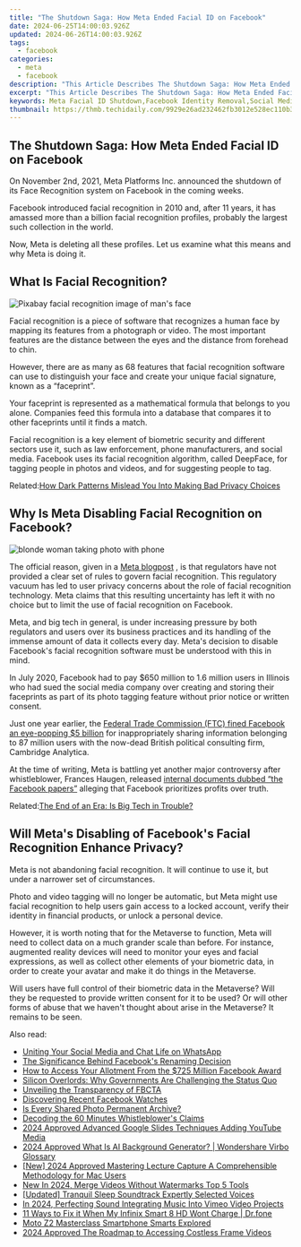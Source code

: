 ```yaml
---
title: "The Shutdown Saga: How Meta Ended Facial ID on Facebook"
date: 2024-06-25T14:00:03.926Z
updated: 2024-06-26T14:00:03.926Z
tags:
  - facebook
categories:
  - meta
  - facebook
description: "This Article Describes The Shutdown Saga: How Meta Ended Facial ID on Facebook"
excerpt: "This Article Describes The Shutdown Saga: How Meta Ended Facial ID on Facebook"
keywords: Meta Facial ID Shutdown,Facebook Identity Removal,Social Media Facial ID Halt,Meta Security Changes,Online Privacy Shift,Platforms Revoking IDs,Facial Recognition Disablement
thumbnail: https://thmb.techidaily.com/9929e26ad232462fb3012e528ec110b36cc8e34a7ab835cf659d05f21b4127d5.jpg
---
```


## The Shutdown Saga: How Meta Ended Facial ID on Facebook

 On November 2nd, 2021, Meta Platforms Inc. announced the shutdown of its Face Recognition system on Facebook in the coming weeks.

 Facebook introduced facial recognition in 2010 and, after 11 years, it has amassed more than a billion facial recognition profiles, probably the largest such collection in the world.

 Now, Meta is deleting all these profiles. Let us examine what this means and why Meta is doing it.

## What Is Facial Recognition?

![Pixabay facial recognition image of man's face](https://static1.makeuseofimages.com/wordpress/wp-content/uploads/2021/11/pixabay-facial-recognition.jpg)

 Facial recognition is a piece of software that recognizes a human face by mapping its features from a photograph or video. The most important features are the distance between the eyes and the distance from forehead to chin.

 However, there are as many as 68 features that facial recognition software can use to distinguish your face and create your unique facial signature, known as a “faceprint”.

 Your faceprint is represented as a mathematical formula that belongs to you alone. Companies feed this formula into a database that compares it to other faceprints until it finds a match.

 Facial recognition is a key element of biometric security and different sectors use it, such as law enforcement, phone manufacturers, and social media. Facebook uses its facial recognition algorithm, called DeepFace, for tagging people in photos and videos, and for suggesting people to tag.

 Related:[How Dark Patterns Mislead You Into Making Bad Privacy Choices](https://www.makeuseof.com/tag/dark-patterns-bad-privacy-choices/)

## Why Is Meta Disabling Facial Recognition on Facebook?

![blonde woman taking photo with phone](https://static1.makeuseofimages.com/wordpress/wp-content/uploads/2021/11/blonde-woman-pixabay.jpg)

 The official reason, given in a [Meta blogpost](https://about.fb.com/news/2021/11/update-on-use-of-face-recognition/) , is that regulators have not provided a clear set of rules to govern facial recognition. This regulatory vacuum has led to user privacy concerns about the role of facial recognition technology. Meta claims that this resulting uncertainty has left it with no choice but to limit the use of facial recognition on Facebook.

 Meta, and big tech in general, is under increasing pressure by both regulators and users over its business practices and its handling of the immense amount of data it collects every day. Meta's decision to disable Facebook's facial recognition software must be understood with this in mind.

 In July 2020, Facebook had to pay $650 million to 1.6 million users in Illinois who had sued the social media company over creating and storing their faceprints as part of its photo tagging feature without prior notice or written consent.

 Just one year earlier, the [Federal Trade Commission (FTC) fined Facebook an eye-popping $5 billion](http://www.ftc.gov/news-events/press-releases/2019/07/ftc-imposes-5-billion-penalty-sweeping-new-privacy-restrictions) for inappropriately sharing information belonging to 87 million users with the now-dead British political consulting firm, Cambridge Analytica.

 At the time of writing, Meta is battling yet another major controversy after whistleblower, Frances Haugen, released [internal documents dubbed “the Facebook papers”](https://www.makeuseof.com/what-are-facebook-papers/) alleging that Facebook prioritizes profits over truth.

 Related:[The End of an Era: Is Big Tech in Trouble?](https://www.makeuseof.com/is-big-tech-in-trouble/)

## Will Meta's Disabling of Facebook's Facial Recognition Enhance Privacy?

 Meta is not abandoning facial recognition. It will continue to use it, but under a narrower set of circumstances.

 Photo and video tagging will no longer be automatic, but Meta might use facial recognition to help users gain access to a locked account, verify their identity in financial products, or unlock a personal device.

 However, it is worth noting that for the Metaverse to function, Meta will need to collect data on a much grander scale than before. For instance, augmented reality devices will need to monitor your eyes and facial expressions, as well as collect other elements of your biometric data, in order to create your avatar and make it do things in the Metaverse.

 Will users have full control of their biometric data in the Metaverse? Will they be requested to provide written consent for it to be used? Or will other forms of abuse that we haven't thought about arise in the Metaverse? It remains to be seen.


<ins class="adsbygoogle"
     style="display:block"
     data-ad-format="autorelaxed"
     data-ad-client="ca-pub-7571918770474297"
     data-ad-slot="1223367746"></ins>



<ins class="adsbygoogle"
     style="display:block"
     data-ad-client="ca-pub-7571918770474297"
     data-ad-slot="8358498916"
     data-ad-format="auto"
     data-full-width-responsive="true"></ins>

<span class="atpl-alsoreadstyle">Also read:</span>
<div><ul>
<li><a href="https://facebook.techidaily.com/uniting-your-social-media-and-chat-life-on-whatsapp/"><u>Uniting Your Social Media and Chat Life on WhatsApp</u></a></li>
<li><a href="https://facebook.techidaily.com/the-significance-behind-facebooks-renaming-decision/"><u>The Significance Behind Facebook's Renaming Decision</u></a></li>
<li><a href="https://facebook.techidaily.com/how-to-access-your-allotment-from-the-725-million-facebook-award/"><u>How to Access Your Allotment From the $725 Million Facebook Award</u></a></li>
<li><a href="https://facebook.techidaily.com/silicon-overlords-why-governments-are-challenging-the-status-quo/"><u>Silicon Overlords: Why Governments Are Challenging the Status Quo</u></a></li>
<li><a href="https://facebook.techidaily.com/unveiling-the-transparency-of-fbcta/"><u>Unveiling the Transparency of FBCTA</u></a></li>
<li><a href="https://facebook.techidaily.com/discovering-recent-facebook-watches/"><u>Discovering Recent Facebook Watches</u></a></li>
<li><a href="https://facebook.techidaily.com/is-every-shared-photo-permanent-archive/"><u>Is Every Shared Photo Permanent Archive?</u></a></li>
<li><a href="https://facebook.techidaily.com/decoding-the-60-minutes-whistleblowers-claims/"><u>Decoding the 60 Minutes Whistleblower's Claims</u></a></li>
<li><a href="https://youtube-video-recordings.techidaily.com/2024-approved-advanced-google-slides-techniques-adding-youtube-media/"><u>2024 Approved  Advanced Google Slides Techniques  Adding YouTube Media</u></a></li>
<li><a href="https://ai-voice-clone.techidaily.com/2024-approved-what-is-ai-background-generator-wondershare-virbo-glossary/"><u>2024 Approved What Is AI Background Generator? | Wondershare Virbo Glossary</u></a></li>
<li><a href="https://screen-activity-recording.techidaily.com/new-2024-approved-mastering-lecture-capture-a-comprehensible-methodology-for-mac-users/"><u>[New] 2024 Approved  Mastering Lecture Capture  A Comprehensible Methodology for Mac Users</u></a></li>
<li><a href="https://ai-video-tools.techidaily.com/new-in-2024-merge-videos-without-watermarks-top-5-tools/"><u>New In 2024, Merge Videos Without Watermarks Top 5 Tools</u></a></li>
<li><a href="https://some-approaches.techidaily.com/updated-tranquil-sleep-soundtrack-expertly-selected-voices/"><u>[Updated] Tranquil Sleep Soundtrack  Expertly Selected Voices</u></a></li>
<li><a href="https://vimeo-videos.techidaily.com/in-2024-perfecting-sound-integrating-music-into-vimeo-video-projects/"><u>In 2024, Perfecting Sound  Integrating Music Into Vimeo Video Projects</u></a></li>
<li><a href="https://howto.techidaily.com/11-ways-to-fix-it-when-my-infinix-smart-8-hd-wont-charge-drfone-by-drfone-fix-android-problems-fix-android-problems/"><u>11 Ways to Fix it When My Infinix Smart 8 HD Wont Charge | Dr.fone</u></a></li>
<li><a href="https://extra-resources.techidaily.com/moto-z2-masterclass-smartphone-smarts-explored/"><u>Moto Z2 Masterclass  Smartphone Smarts Explored</u></a></li>
<li><a href="https://some-skills.techidaily.com/2024-approved-the-roadmap-to-accessing-costless-frame-videos/"><u>2024 Approved  The Roadmap to Accessing Costless Frame Videos</u></a></li>
</ul></div>
